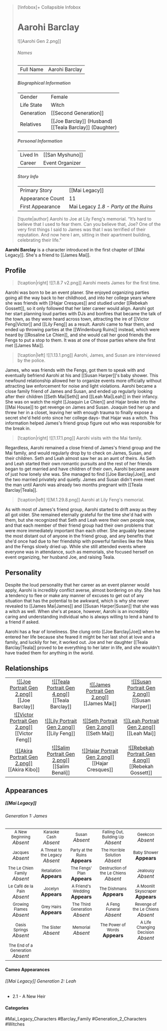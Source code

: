 > [!infobox]+ Collapsible Infobox
> # Aarohi Barclay
> ![[Aarohi Gen 2.png]] 
> ###### Names 
> |  |  | 
> | ---- | ---- | 
> | Full Name | Aarohi Barclay | 
>
> ##### Biographical Information
> |  |  | 
> | ---- | ---- | 
> | Gender | Female | 
> | Life State | Witch |
> | Generation | [[Second Generation]] |
> | Relatives | [[Joe Barclay]] (Husband)<br>[[Teala Barclay]] (Daughter)
> 
> ##### Personal Information
> |  |  | 
> | ---- | ---- | 
> | Lived In |[[San Myshuno]]| 
> | Career | Event Organizer | 
> 
> ##### Story Info
> |  |  | 
> | ---- | ---- | 
> | Primary Story | [[Mai Legacy]] | 
> | Appearance Count | 11 | 
> | First Appearance | Mai Legacy *1.8 - Party at the Ruins*

> [!quote|author] Aarohi to Joe at Lily Feng's memorial.
> “It’s hard to believe that I used to fear them. Can you believe that, Joe? One of the very first things I said to James was that I was terrified of their reputation. And now here I am, sitting in their apartment building, celebrating their life.”

**Aarohi Barclay** is a character introduced in the first chapter of [[Mai Legacy]]. She's a friend to [[James Mai]].

## Profile
> [!caption|right]
> ![[1.8.7 v2.png]] 
> Aarohi meets James for the first time.

Aarohi was born to be an event planer. She enjoyed organizing parties going all the way back to her childhood, and into her college years where she was friends with [[Hajar Cresques]] and studied under [[Rebekah Gossett]], so it only followed that her later career would align. Aarohi got her start planning loud parties with DJs and bonfires that became the talk of the town, as they were heard across town, attracting the ire of [[Victor Feng|Victor]] and [[Lily Feng]] as a result. Aarohi came to fear them, and ended up throwing parties at the [[Windenburg Ruins]] instead, which were heard by [[Rosaline Le Chien]], and she would call her good friends the Fengs to put a stop to them. It was at one of those parties where she first met [[James Mai]].

> [!caption|left]
> ![[1.13.1.png]] 
> Aarohi, James, and Susan are interviewed by the police.

James, who was friends with the Fengs, got them to speak with and eventually befriend Aarohi at his and [[Susan Harper]]'s baby shower. This newfound relationship allowed her to organize events more officially without attracting law enforcement for noise and light violations. Aarohi became a close family friend of James and Susan, and ended up regularly looking after their children [[Seth Mai|Seth]] and [[Leah Mai|Leah]] in their infancy. She was on watch the night [[Joaquin Le Chien]] and Hajar broke into the [[Mai House]] to get revenge on James and Susan. Joaquin tied her up and threw her in a closet, leaving her with enough trauma to finally expose a secret she'd held onto since her college days- that Hajar was a witch. This information helped James's friend group figure out who was responsible for the break in.

> [!caption|right]
> ![[1.17.1.png]] 
> Aarohi visits with the Mai family.

Regardless, Aarohi remained a close friend of James's friend group and the Mai family, and would regularly drop by to check on James, Susan, and their children. Seth and Leah almost saw her as an aunt of theirs. As Seth and Leah started their own romantic pursuits and the rest of her friends began to get married and have children of their own, Aarohi became aware of just how lonely she was. She managed to find [[Joe Barclay|Joe]], and the two married privately and quietly. James and Susan didn't even meet the man until Aarohi was already two months pregnant with [[Teala Barclay|Teala]].

> [!caption|left]
> ![[M.1.29.8.png]] 
> Aarohi at Lily Feng's memorial.

As with most of James's friend group, Aarohi started to drift away as they all got older. She remained eternally grateful for the time she'd had with them, but she recognized that Seth and Leah were their own people now, and that each member of their friend group had their own problems that were more immediately important than each other. She arguably became the most distant out of anyone in the friend group, and any benefits that she'd once had due to her friendship with powerful families like the Mais and the Fengs slowly dried up. While she still attended events where everyone was in attendance, such as memorials, she focused herself on event organizing, her husband Joe, and raising Teala.

## Personality
Despite the loud personality that her career as an event planner would apply, Aarohi is incredibly conflict averse, almost bordering on shy. She has a tendency to flee or make any manner of excuses to get out of any situation that has the potential to be awkward, which is why she never revealed to [[James Mai|James]] and [[Susan Harper|Susan]] that she was a witch as well. When she's at peace, however, Aarohi is an incredibly caring and understanding individual who is always willing to lend a hand to a friend if asked.

Aarohi has a fear of loneliness. She clung onto [[Joe Barclay|Joe]] when he entered her life because she feared it might be her last shot at love and a family, and luckily for her, it worked out. Joe and her daughter [[Teala Barclay|Teala]] proved to be everything to her later in life, and she wouldn't have traded them for anything in the world.

## Relationships
| | | | |
| ------------------------------------------------------------- | -------------------------------------------- | ------------------------------------------ | --------------------------------------------- |
| <center>[![[Joe Portrait Gen 2.png]]](<Joe Barclay>)<br>[[Joe Barclay]]|<center>[![[Teala Portrait Gen 4.png]]](<Teala Barclay>)<br>[[Teala Barclay]]|<center>[![[James Portrait Gen 2.png]]](<James Mai>)<br>[[James Mai]]|<center>[![[Susan Portrait Gen 2.png]]](<Susan Harper>)<br>[[Susan Harper]]|
| <center>[![[Victor Portrait Gen 2.png]]](<Victor Feng>)<br>[[Victor Feng]]|<center>[![[Lily Portrait Gen 2.png]]](<Lily Feng>)<br>[[Lily Feng]]|<center>[![[Seth Portrait Gen 2.png]]](<Seth Mai>)<br>[[Seth Mai]] |<center>[![[Leah Portrait Gen 2.png]]](<Leah Mai>)<br>[[Leah Mai]]
|<center>[![[Akira Portrait Gen 2.png]]](<Akira Kibo>)<br>[[Akira Kibo]]| <center>[![[Salim Portrait Gen 2.png]]](<Salim Benali>)<br>[[Salim Benali]]| <center>[![[Hajar Portrait Gen 2.png]]](<Hajar Cresques>)<br>[[Hajar Cresques]]| <center>[![[Rebekah Portrait Gen 4.png]]](<Rebekah Gossett.md>)<br>[[Rebekah Gossett]]|

## Appearances
##### [[Mai Legacy]]
###### Generation 1: James
|                                                                       |     |     |     |     |
| --------------------------------------------------------------------- | --- | --- | --- | --- |
| <center><font size=2>A New Beginning<br><font size=3>*Absent*  | <center><font size=2>Karaoke Cash<br><font size=3>*Absent* | <center><font size=2>Susan<br><font size=3>*Absent*| <center><font size=2>Falling Out, Building Up<br><font size=3>*Absent*| <center><font size=2>Geekcon<br><font size=3>*Absent* |
| <center><font size=2>Jacques<br><font size=3>*Absent*  | <center><font size=2>A Threat to the Legacy<br><font size=3>*Absent* | <center><font size=2>Party at the Ruins<br><font size=3>**Appears** | <center><font size=2>The Horrible Solution<br><font size=3>*Absent*| <center><font size=2>Baby Shower<br><font size=3>**Appears**|
| <center><font size=2>The Le Chien Family<br><font size=3>*Absent*  | <center><font size=2>Retaliation<br><font size=3>**Appears**| <center><font size=2>The Fengs' Plan<br><font size=3>**Appears** | <center><font size=2>Destruction of the Le Chiens<br><font size=3>*Absent*| <center><font size=2>Jealousy<br><font size=3>*Absent* |
| <center><font size=2>Le Café de la Pain<br><font size=3>*Absent*  | <center><font size=2>Jocelyn<br><font size=3>**Appears** | <center><font size=2>A Friend's Wedding<br><font size=3>**Appears** | <center><font size=2>The Dishmans<br><font size=3>**Appears** | <center><font size=2>A Moonlit Skyscraper<br><font size=3>**Appears** |
| <center><font size=2>Growing Flames<br><font size=3>*Absent* | <center><font size=2>Grey Hairs<br><font size=3>**Appears**  | <center><font size=2>The Third Generation<br><font size=3>*Absent* | <center><font size=2>A Feng Funeral<br><font size=3>*Absent* | <center><font size=2>Revenge of the Le Chiens<br><font size=3>*Absent*|
| <center><font size=2>Oasis Springs<br><font size=3>*Absent* | <center><font size=2>The Sister<br><font size=3>*Absent*| <center><font size=2>Memorial<br><font size=3>*Absent* | <center><font size=2>The Power of Words<br><font size=3>**Appears**| <center><font size=2>A Life Changing Decision<br><font size=3>*Absent* |
| <center><font size=2>The End of a Generation<br><font size=3>*Absent*  |

#### Cameo Appearances
###### [[Mai Legacy]] Generation 2: Leah
- 2.1 - A New Heir

#### Categories
#Mai_Legacy_Characters #Barclay_Family #Generation_2_Characters #Witches